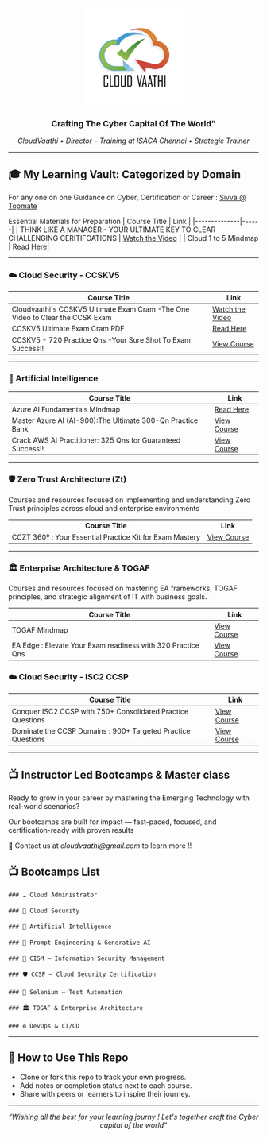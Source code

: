 <p align="center">
  <img src="cloudvaathi_logo.jpg" alt="CloudVaathi Logo" width="200"/>
</p>

<h3 align="center">Crafting The Cyber Capital Of The World”</h3>
<p align="center"><i> CloudVaathi • Director – Training at ISACA Chennai • Strategic Trainer</i></p>

---

## 🎓 My Learning Vault: Categorized by Domain

For any one on one Guidance on Cyber, Certification or Career : [Sivva @ Topmate](https://topmate.io/sivva_k/)

Essential Materials for Preparation
| Course Title | Link |
|--------------|------|
| THINK LIKE A MANAGER - YOUR ULTIMATE KEY TO CLEAR CHALLENGING CERITIFCATIONS | [Watch the Video](https://www.youtube.com/watch?v=fGziJ958T-E) |
| Cloud 1 to 5 Mindmap | [Read Here](https://mm.tt/map/2668147739?t=PVMY3zMD6y)|

---

### ☁️ Cloud Security - CCSKV5

| Course Title | Link |
|--------------|------|
| Cloudvaathi's CCSKV5 Ultimate Exam Cram -The One Video to Clear the CCSK Exam | [Watch the Video](https://www.youtube.com/watch?v=q4Ko5RinGGo) |
| CCSKV5 Ultimate Exam Cram PDF | [Read Here](https://l1nq.com/CCSKpdf)|
| CCSKV5 - 720 Practice Qns -Your Sure Shot To Exam Success!! | [View Course](https://www.udemy.com/course/ccskv5exam-720-practice-questions-your-sure-shot-to-exam-success/?couponCode=FADACED9C9AE3EDF3207)|

---

### 🤖 Artificial Intelligence 

| Course Title | Link |
|--------------|------|
| Azure AI Fundamentals Mindmap | [Read Here](https://mm.tt/map/3142337600?t=DRvAbM6qkL)|
| Master Azure AI (AI-900):The Ultimate 300-Qn Practice Bank | [View Course](https://www.udemy.com/course/master-azure-ai-ai-900the-ultimate-300-qn-practice-bank-r/?couponCode=849E4A6D33364B3C6E61)|
| Crack AWS AI Practitioner: 325 Qns for Guaranteed Success!! | [View Course](https://www.udemy.com/course/crack-aws-ai-practitioner-325-qns-for-guaranteed-success-z/?couponCode=92E5A46C24ADB6340F95)|


---

### 🛡️ Zero Trust Architecture (Zt)

Courses and resources focused on implementing and understanding Zero Trust principles across cloud and enterprise environments

| Course Title | Link |
|--------------|------|
| CCZT 360º : Your Essential Practice Kit for Exam Mastery | [View Course](https://www.udemy.com/course/cczt-360o-your-essential-practice-kit-for-exam-mastery/?couponCode=DC7334E94563C39CEC0B)|

---

### 🏛️ Enterprise Architecture & TOGAF

Courses and resources focused on mastering EA frameworks, TOGAF principles, and strategic alignment of IT with business goals.

| Course Title | Link |
|--------------|------|
| TOGAF Mindmap| [View Course](https://mm.tt/map/3687304525?t=ZQ5rliC3Fc)|
| EA Edge : Elevate Your Exam readiness with 320 Practice Qns | [View Course](https://www.udemy.com/course/ea-edge-elevate-your-exam-readiness-with-320-practice-qns/?couponCode=FFBC44F664E6EA6A0EDF)|


### ☁️ Cloud Security - ISC2 CCSP

| Course Title | Link |
|--------------|------|
| Conquer ISC2 CCSP with 750+ Consolidated Practice Questions | [View Course](https://www.udemy.com/course/conquer-isc2-ccsp-with-750-consolidated-practice-questions/?couponCode=BC92E08BD3FBCB5916EC) |
| Dominate the CCSP Domains : 900+ Targeted Practice Questions | [View Course](https://www.udemy.com/course/dominate-the-ccsp-domains-900-targeted-practice-questions/?couponCode=D4915F820BB9D03BBAF6)|

---

## 📺 Instructor Led Bootcamps & Master class 

Ready to grow in your career by mastering the Emerging Technology with real-world scenarios?

Our bootcamps are built for impact — fast-paced, focused, and certification-ready with proven results

📩 Contact us at _cloudvaathi@gmail.com_ to learn more !!


## 📺 Bootcamps List 

    ### ☁️ Cloud Administrator
    
    ### 🔐 Cloud Security
    
    ### 🤖 Artificial Intelligence
    
    ### 🧠 Prompt Engineering & Generative AI
    
    ### 🧭 CISM – Information Security Management
    
    ### 🛡️ CCSP – Cloud Security Certification
    
    ### 🧪 Selenium – Test Automation
    
    ### 🏛️ TOGAF & Enterprise Architecture 
    
    ### ⚙️ DevOps & CI/CD


---

## 📌 How to Use This Repo
- Clone or fork this repo to track your own progress.
- Add notes or completion status next to each course.
- Share with peers or learners to inspire their journey.

---

<p align="center"><i>“Wishing all the best for your learning journy ! Let's together craft the Cyber capital of the world”</i></p>  
